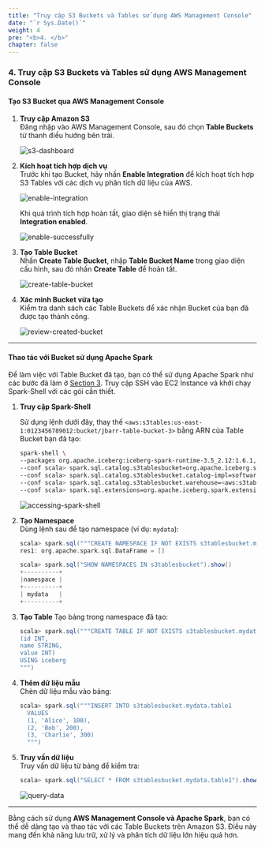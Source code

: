 ```yaml
---
title: "Truy cập S3 Buckets và Tables sử dụng AWS Management Console"
date: "`r Sys.Date()`"
weight: 4
pre: "<b>4. </b>"
chapter: false
---
```


### 4. Truy cập S3 Buckets và Tables sử dụng AWS Management Console

#### Tạo S3 Bucket qua AWS Management Console

1. **Truy cập Amazon S3**  
   Đăng nhập vào AWS Management Console, sau đó chọn **Table Buckets** từ thanh điều hướng bên trái.

   ![s3-dashboard](/images/4-accessing-buckets-and-tables-via-AWS-management-console/image.png)

2. **Kích hoạt tích hợp dịch vụ**  
   Trước khi tạo Bucket, hãy nhấn **Enable Integration** để kích hoạt tích hợp S3 Tables với các dịch vụ phân tích dữ liệu của AWS.

   ![enable-integration](/images/4-accessing-buckets-and-tables-via-AWS-management-console/image-1.png)

   Khi quá trình tích hợp hoàn tất, giao diện sẽ hiển thị trạng thái **Integration enabled**.

   ![enable-successfully](/images/4-accessing-buckets-and-tables-via-AWS-management-console/image-2.png)

3. **Tạo Table Bucket**  
   Nhấn **Create Table Bucket**, nhập **Table Bucket Name** trong giao diện cấu hình, sau đó nhấn **Create Table** để hoàn tất.

   ![create-table-bucket](/images/4-accessing-buckets-and-tables-via-AWS-management-console/image-3.png)

4. **Xác minh Bucket vừa tạo**  
   Kiểm tra danh sách các Table Buckets để xác nhận Bucket của bạn đã được tạo thành công.

   ![review-created-bucket](/images/4-accessing-buckets-and-tables-via-AWS-management-console/image-4.png)

---

#### Thao tác với Bucket sử dụng Apache Spark

Để làm việc với Table Bucket đã tạo, bạn có thể sử dụng Apache Spark như các bước đã làm ở [Section 3](../3-accessing-buckets-and-tables-via-command-line/#cài-đặt-và-sử-dụng-apache-spark-để-quản-lý-tables). Truy cập SSH vào EC2 Instance và khởi chạy Spark-Shell với các gói cần thiết.

1. **Truy cập Spark-Shell**

   Sử dụng lệnh dưới đây, thay thế `<aws:s3tables:us-east-1:0123456789012:bucket/jbarr-table-bucket-3>` bằng ARN của Table Bucket bạn đã tạo:

   ```bash
   spark-shell \
   --packages org.apache.iceberg:iceberg-spark-runtime-3.5_2.12:1.6.1,software.amazon.s3tables:s3-tables-catalog-for-iceberg-runtime:0.1.3,software.amazon.awssdk:s3:2.20.42,software.amazon.awssdk:sts:2.20.42,software.amazon.awssdk:kms:2.20.42,software.amazon.awssdk:glue:2.20.42,software.amazon.awssdk:dynamodb:2.20.42 \
   --conf scala> spark.sql.catalog.s3tablesbucket=org.apache.iceberg.spark.SparkCatalog \
   --conf scala> spark.sql.catalog.s3tablesbucket.catalog-impl=software.amazon.s3tables.iceberg.S3TablesCatalog \
   --conf scala> spark.sql.catalog.s3tablesbucket.warehouse=<aws:s3tables:us-east-1:0123456789012:bucket/jbarr-table-bucket-3> \
   --conf scala> spark.sql.extensions=org.apache.iceberg.spark.extensions.IcebergSparkSessionExtensions
   ```

   ![accessing-spark-shell](/images/3-accessing-buckets-and-tables-via-command-line/image-6.png)

2. **Tạo Namespace**  
    Dùng lệnh sau để tạo namespace (ví dụ: `mydata`):

   ```scala
   scala> spark.sql("""CREATE NAMESPACE IF NOT EXISTS s3tablesbucket.mydata""")
   res1: org.apache.spark.sql.DataFrame = []

   scala> spark.sql("SHOW NAMESPACES IN s3tablesbucket").show()
   +----------+
   |namespace |
   +----------+
   | mydata   |
   +----------+
   ```

3. **Tạo Table**
   Tạo bảng trong namespace đã tạo:

   ```scala
   scala> spark.sql("""CREATE TABLE IF NOT EXISTS s3tablesbucket.mydata.table1
   (id INT,
   name STRING,
   value INT)
   USING iceberg
   """)
   ```

4. **Thêm dữ liệu mẫu**  
   Chèn dữ liệu mẫu vào bảng:

   ```scala
   scala> spark.sql("""INSERT INTO s3tablesbucket.mydata.table1
     VALUES
     (1, 'Alice', 100),
     (2, 'Bob', 200),
     (3, 'Charlie', 300)
     """)
   ```

5. **Truy vấn dữ liệu**  
   Truy vấn dữ liệu từ bảng để kiểm tra:

   ```scala
   scala> spark.sql("SELECT * FROM s3tablesbucket.mydata.table1").show()
   ```

   ![query-data](/images/4-accessing-buckets-and-tables-via-AWS-management-console/image-9.png)

---

Bằng cách sử dụng **AWS Management Console và Apache Spark**, bạn có thể dễ dàng tạo và thao tác với các Table Buckets trên Amazon S3. Điều này mang đến khả năng lưu trữ, xử lý và phân tích dữ liệu lớn hiệu quả hơn.
